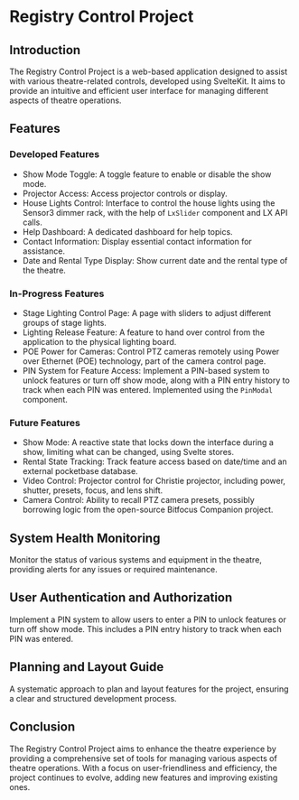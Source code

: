Registry Control Project
========================

Introduction
------------

The Registry Control Project is a web-based application designed to assist with various theatre-related controls, developed using SvelteKit. It aims to provide an intuitive and efficient user interface for managing different aspects of theatre operations.

Features
--------

### Developed Features

-   Show Mode Toggle: A toggle feature to enable or disable the show mode.
-   Projector Access: Access projector controls or display.
-   House Lights Control: Interface to control the house lights using the Sensor3 dimmer rack, with the help of `LxSlider` component and LX API calls.
-   Help Dashboard: A dedicated dashboard for help topics.
-   Contact Information: Display essential contact information for assistance.
-   Date and Rental Type Display: Show current date and the rental type of the theatre.

### In-Progress Features

-   Stage Lighting Control Page: A page with sliders to adjust different groups of stage lights.
-   Lighting Release Feature: A feature to hand over control from the application to the physical lighting board.
-   POE Power for Cameras: Control PTZ cameras remotely using Power over Ethernet (POE) technology, part of the camera control page.
-   PIN System for Feature Access: Implement a PIN-based system to unlock features or turn off show mode, along with a PIN entry history to track when each PIN was entered. Implemented using the `PinModal` component.

### Future Features

-   Show Mode: A reactive state that locks down the interface during a show, limiting what can be changed, using Svelte stores.
-   Rental State Tracking: Track feature access based on date/time and an external pocketbase database.
-   Video Control: Projector control for Christie projector, including power, shutter, presets, focus, and lens shift.
-   Camera Control: Ability to recall PTZ camera presets, possibly borrowing logic from the open-source Bitfocus Companion project.

System Health Monitoring
------------------------

Monitor the status of various systems and equipment in the theatre, providing alerts for any issues or required maintenance.

User Authentication and Authorization
-------------------------------------

Implement a PIN system to allow users to enter a PIN to unlock features or turn off show mode. This includes a PIN entry history to track when each PIN was entered.

Planning and Layout Guide
-------------------------

A systematic approach to plan and layout features for the project, ensuring a clear and structured development process.

Conclusion
----------

The Registry Control Project aims to enhance the theatre experience by providing a comprehensive set of tools for managing various aspects of theatre operations. With a focus on user-friendliness and efficiency, the project continues to evolve, adding new features and improving existing ones.
